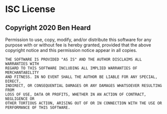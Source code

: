 # ISC License
## Copyright 2020 Ben Heard

Permission to use, copy, modify, and/or distribute this software for any
purpose with or without fee is hereby granted, provided that the above
copyright notice and this permission notice appear in all copies.

```
THE SOFTWARE IS PROVIDED "AS IS" AND THE AUTHOR DISCLAIMS ALL WARRANTIES WITH
REGARD TO THIS SOFTWARE INCLUDING ALL IMPLIED WARRANTIES OF MERCHANTABILITY
AND FITNESS. IN NO EVENT SHALL THE AUTHOR BE LIABLE FOR ANY SPECIAL, DIRECT,
INDIRECT, OR CONSEQUENTIAL DAMAGES OR ANY DAMAGES WHATSOEVER RESULTING FROM
LOSS OF USE, DATA OR PROFITS, WHETHER IN AN ACTION OF CONTRACT, NEGLIGENCE OR
OTHER TORTIOUS ACTION, ARISING OUT OF OR IN CONNECTION WITH THE USE OR
PERFORMANCE OF THIS SOFTWARE.
```
